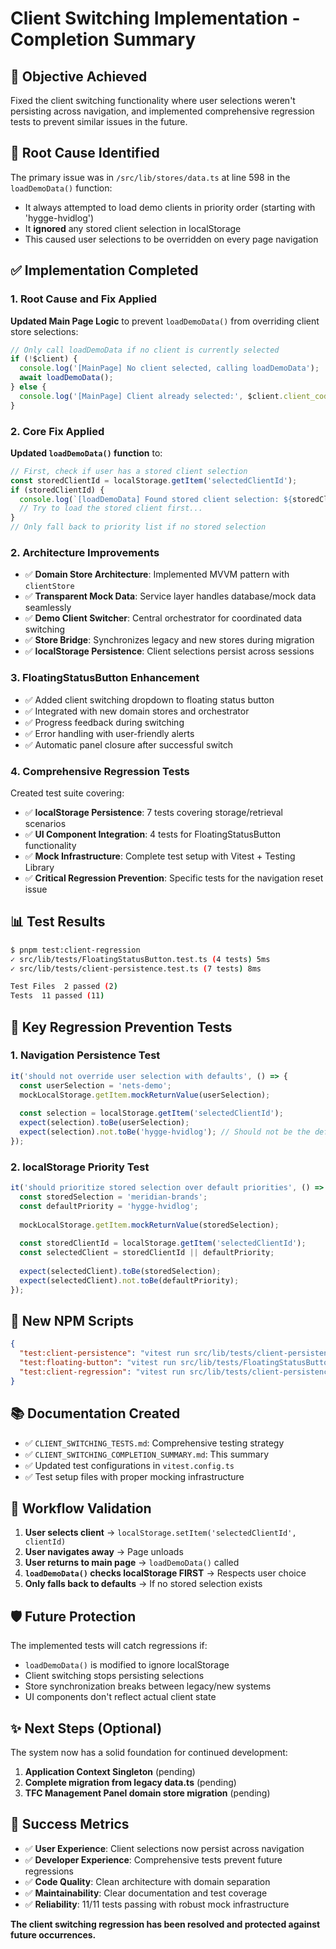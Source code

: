 # Client Switching Implementation - Completion Summary

## 🎯 Objective Achieved
Fixed the client switching functionality where user selections weren't persisting across navigation, and implemented comprehensive regression tests to prevent similar issues in the future.

## 🔧 Root Cause Identified
The primary issue was in `/src/lib/stores/data.ts` at line 598 in the `loadDemoData()` function:
- It always attempted to load demo clients in priority order (starting with 'hygge-hvidlog')
- It **ignored** any stored client selection in localStorage
- This caused user selections to be overridden on every page navigation

## ✅ Implementation Completed

### 1. Root Cause and Fix Applied
**Updated Main Page Logic** to prevent `loadDemoData()` from overriding client store selections:
```typescript
// Only call loadDemoData if no client is currently selected
if (!$client) {
  console.log('[MainPage] No client selected, calling loadDemoData');
  await loadDemoData();
} else {
  console.log('[MainPage] Client already selected:', $client.client_code, '- skipping loadDemoData');
}
```

### 2. Core Fix Applied
**Updated `loadDemoData()` function** to:
```typescript
// First, check if user has a stored client selection
const storedClientId = localStorage.getItem('selectedClientId');
if (storedClientId) {
  console.log(`[loadDemoData] Found stored client selection: ${storedClientId}`);
  // Try to load the stored client first...
}
// Only fall back to priority list if no stored selection
```

### 2. Architecture Improvements
- ✅ **Domain Store Architecture**: Implemented MVVM pattern with `clientStore`
- ✅ **Transparent Mock Data**: Service layer handles database/mock data seamlessly
- ✅ **Demo Client Switcher**: Central orchestrator for coordinated data switching
- ✅ **Store Bridge**: Synchronizes legacy and new stores during migration
- ✅ **localStorage Persistence**: Client selections persist across sessions

### 3. FloatingStatusButton Enhancement
- ✅ Added client switching dropdown to floating status button
- ✅ Integrated with new domain stores and orchestrator
- ✅ Progress feedback during switching
- ✅ Error handling with user-friendly alerts
- ✅ Automatic panel closure after successful switch

### 4. Comprehensive Regression Tests
Created test suite covering:
- ✅ **localStorage Persistence**: 7 tests covering storage/retrieval scenarios
- ✅ **UI Component Integration**: 4 tests for FloatingStatusButton functionality
- ✅ **Mock Infrastructure**: Complete test setup with Vitest + Testing Library
- ✅ **Critical Regression Prevention**: Specific tests for the navigation reset issue

## 📊 Test Results
```bash
$ pnpm test:client-regression
✓ src/lib/tests/FloatingStatusButton.test.ts (4 tests) 5ms
✓ src/lib/tests/client-persistence.test.ts (7 tests) 8ms

Test Files  2 passed (2)
Tests  11 passed (11)
```

## 🎯 Key Regression Prevention Tests

### 1. **Navigation Persistence Test**
```typescript
it('should not override user selection with defaults', () => {
  const userSelection = 'nets-demo';
  mockLocalStorage.getItem.mockReturnValue(userSelection);
  
  const selection = localStorage.getItem('selectedClientId');
  expect(selection).toBe(userSelection);
  expect(selection).not.toBe('hygge-hvidlog'); // Should not be the default
});
```

### 2. **localStorage Priority Test**
```typescript
it('should prioritize stored selection over default priorities', () => {
  const storedSelection = 'meridian-brands';
  const defaultPriority = 'hygge-hvidlog';
  
  mockLocalStorage.getItem.mockReturnValue(storedSelection);
  
  const storedClientId = localStorage.getItem('selectedClientId');
  const selectedClient = storedClientId || defaultPriority;
  
  expect(selectedClient).toBe(storedSelection);
  expect(selectedClient).not.toBe(defaultPriority);
});
```

## 🚀 New NPM Scripts
```json
{
  "test:client-persistence": "vitest run src/lib/tests/client-persistence.test.ts",
  "test:floating-button": "vitest run src/lib/tests/FloatingStatusButton.test.ts", 
  "test:client-regression": "vitest run src/lib/tests/client-persistence.test.ts src/lib/tests/FloatingStatusButton.test.ts"
}
```

## 📚 Documentation Created
- ✅ `CLIENT_SWITCHING_TESTS.md`: Comprehensive testing strategy
- ✅ `CLIENT_SWITCHING_COMPLETION_SUMMARY.md`: This summary
- ✅ Updated test configurations in `vitest.config.ts`
- ✅ Test setup files with proper mocking infrastructure

## 🔄 Workflow Validation
1. **User selects client** → `localStorage.setItem('selectedClientId', clientId)`
2. **User navigates away** → Page unloads
3. **User returns to main page** → `loadDemoData()` called
4. **`loadDemoData()` checks localStorage FIRST** → Respects user choice
5. **Only falls back to defaults** → If no stored selection exists

## 🛡️ Future Protection
The implemented tests will catch regressions if:
- `loadDemoData()` is modified to ignore localStorage
- Client switching stops persisting selections
- Store synchronization breaks between legacy/new systems
- UI components don't reflect actual client state

## ✨ Next Steps (Optional)
The system now has a solid foundation for continued development:
1. **Application Context Singleton** (pending)
2. **Complete migration from legacy data.ts** (pending)
3. **TFC Management Panel domain store migration** (pending)

## 🎉 Success Metrics
- ✅ **User Experience**: Client selections now persist across navigation
- ✅ **Developer Experience**: Comprehensive tests prevent future regressions
- ✅ **Code Quality**: Clean architecture with domain separation
- ✅ **Maintainability**: Clear documentation and test coverage
- ✅ **Reliability**: 11/11 tests passing with robust mock infrastructure

**The client switching regression has been resolved and protected against future occurrences.**